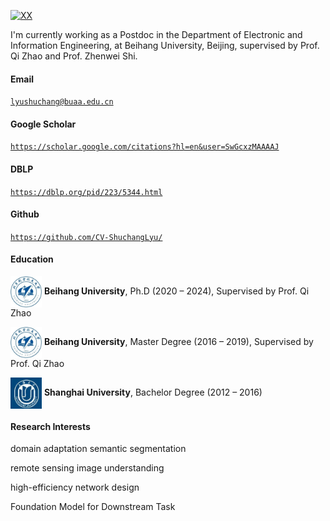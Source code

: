 [![XX](https://img.shields.io/badge/XX-github-blue?logo=github)](https://github.com/CV-ShuchangLyu)

I'm currently working as a Postdoc in the Department of Electronic and Information Engineering, at Beihang University, Beijing, supervised by Prof. Qi Zhao and Prof. Zhenwei Shi.

#### Email  
<code>lyushuchang@buaa.edu.cn</code>  

#### Google Scholar
<code>https://scholar.google.com/citations?hl=en&user=SwGcxzMAAAAJ</code> 

#### DBLP
<code>https://dblp.org/pid/223/5344.html</code>

#### Github  
<code>https://github.com/CV-ShuchangLyu/</code>  

#### Education  
<img src="../picture/buaa_logo.jpg" width = "50" height = "50" alt="Beihang Logo" align=center /></img>   **Beihang University**, Ph.D (2020 – 2024), Supervised by Prof. Qi Zhao  

<img src="../picture/buaa_logo.jpg" width = "50" height = "50" alt="Beihang Logo" align=center /></img>   **Beihang University**, Master Degree (2016 – 2019), Supervised by Prof. Qi Zhao  

<img src="../picture/shu_logo.jpg" width = "50" height = "50" alt="SHU Logo" align=center /></img>   **Shanghai University**, Bachelor Degree (2012 – 2016) 

#### Research Interests  
domain adaptation semantic segmentation

remote sensing image understanding

high-efficiency network design

Foundation Model for Downstream Task
